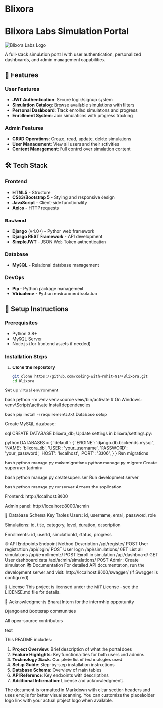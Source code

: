 # Blixora

# Blixora Labs Simulation Portal

![Blixora Labs Logo](https://via.placeholder.com/150x50?text=Blixora+Labs)

A full-stack simulation portal with user authentication, personalized dashboards, and admin management capabilities.

## 🌟 Features

### User Features
- **JWT Authentication**: Secure login/signup system
- **Simulation Catalog**: Browse available simulations with filters
- **Personal Dashboard**: Track enrolled simulations and progress
- **Enrollment System**: Join simulations with progress tracking

### Admin Features
- **CRUD Operations**: Create, read, update, delete simulations
- **User Management**: View all users and their activities
- **Content Management**: Full control over simulation content

## 🛠 Tech Stack

### Frontend
- **HTML5** - Structure
- **CSS3/Bootstrap 5** - Styling and responsive design
- **JavaScript** - Client-side functionality
- **Axios** - HTTP requests

### Backend
- **Django** (v4.0+) - Python web framework
- **Django REST Framework** - API development
- **SimpleJWT** - JSON Web Token authentication

### Database
- **MySQL** - Relational database management

### DevOps
- **Pip** - Python package management
- **Virtualenv** - Python environment isolation

## 🚀 Setup Instructions

### Prerequisites
- Python 3.8+
- MySQL Server
- Node.js (for frontend assets if needed)

### Installation Steps

1. **Clone the repository**
   ```bash
   git clone https://github.com/coding-with-rohit-914/Blixora.git
   cd Blixora

Set up virtual environment

bash
python -m venv venv
source venv/bin/activate  # On Windows: venv\Scripts\activate
Install dependencies

bash
pip install -r requirements.txt
Database setup

Create MySQL database:

sql
CREATE DATABASE blixora_db;
Update settings in blixora/settings.py:

python
DATABASES = {
    'default': {
        'ENGINE': 'django.db.backends.mysql',
        'NAME': 'blixora_db',
        'USER': 'your_username',
        'PASSWORD': 'your_password',
        'HOST': 'localhost',
        'PORT': '3306',
    }
}
Run migrations

bash
python manage.py makemigrations
python manage.py migrate
Create superuser (admin)

bash
python manage.py createsuperuser
Run development server

bash
python manage.py runserver
Access the application

Frontend: http://localhost:8000

Admin panel: http://localhost:8000/admin

🧩 Database Schema
Key Tables
Users: id, username, email, password, role

Simulations: id, title, category, level, duration, description

Enrollments: id, userId, simulationId, status, progress

🌐 API Endpoints
Endpoint	Method	Description
/api/register/	POST	User registration
/api/login/	POST	User login
/api/simulations/	GET	List all simulations
/api/enrollments/	POST	Enroll in simulation
/api/dashboard/	GET	User dashboard data
/api/admin/simulations/	POST	Admin: Create simulation
📚 Documentation
For detailed API documentation, run the development server and visit:
http://localhost:8000/swagger/ (if Swagger is configured)

📜 License
This project is licensed under the MIT License - see the LICENSE.md file for details.

🙏 Acknowledgments
Bharat Intern for the internship opportunity

Django and Bootstrap communities

All open-source contributors

text

This README includes:

1. **Project Overview**: Brief description of what the portal does
2. **Feature Highlights**: Key functionalities for both users and admins
3. **Technology Stack**: Complete list of technologies used
4. **Setup Guide**: Step-by-step installation instructions
5. **Database Schema**: Overview of main tables
6. **API Reference**: Key endpoints with descriptions
7. **Additional Information**: License and acknowledgments

The document is formatted in Markdown with clear section headers and uses emojis for better visual scanning. You can customize the placeholder logo link with your actual project logo when available.
